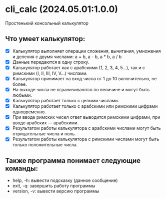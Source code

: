 # cli_calc (2024.05.01:1.0.0)
Простенький консольный калькулятор

## Что умеет калькулятор:		
* [x] Калькулятор выполняет операции сложения, вычитания, умножения и деления с двумя числами: a + b, a - b, a * b, a / b
* [x] Данные передаются в одну строку.
* [x] Калькулятор работает как с арабскими (1, 2, 3, 4, 5…), так и с римскими (I, II, III, IV, V…) числами.	
* [x] Калькулятор принимает на вход числа от 1 до 10 включительно, не более.
* [x] На выходе числа не ограничиваются по величине и могут быть любыми.
* [x] Калькулятор работает только с целыми числами.
* [x] Калькулятор работает только с арабскими или римскими цифрами одновременно.
* [x] При вводе римских чисел ответ выводится римскими цифрами, при вводе арабских — арабскими.
* [x] Результатом работы калькулятора с арабскими числами могут быть отрицательные числа и ноль.
* [x] Результатом работы калькулятора с римскими числами могут быть только положительные числа.

## Также программа понимает следующие команды:
* help, -h: вывести подсказку (данное сообщение)
* exit, -q: завершить работу программы
* version, -v: вывести версию программы
